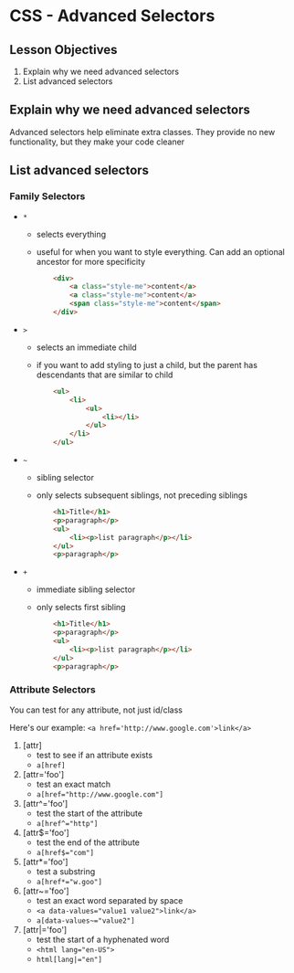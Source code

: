 # CSS - Advanced Selectors

## Lesson Objectives

1. Explain why we need advanced selectors
1. List advanced selectors

## Explain why we need advanced selectors

Advanced selectors help eliminate extra classes.  They provide no new functionality, but they make your code cleaner

## List advanced selectors

### Family Selectors

- `*`

	- selects everything
	- useful for when you want to style everything.  Can add an optional ancestor for more specificity

		```html
			<div>
				<a class="style-me">content</a>
				<a class="style-me">content</a>
				<span class="style-me">content</span>
			</div>
		```
- `>`

	- selects an immediate child
	- if you want to add styling to just a child, but the parent has descendants that are similar to child

		```html
			<ul>
				<li>
					<ul>
						<li></li>
					</ul>
				</li>
			</ul>
		```
- `~`
    - sibling selector
	- only selects subsequent siblings, not preceding siblings

		```html
			<h1>Title</h1>
			<p>paragraph</p>
			<ul>
				<li><p>list paragraph</p></li>
			</ul>
			<p>paragraph</p>
		```
- `+`
	- immediate sibling selector
    - only selects first sibling

		```html
			<h1>Title</h1>
			<p>paragraph</p>
			<ul>
				<li><p>list paragraph</p></li>
			</ul>
			<p>paragraph</p>
		```

### Attribute Selectors

You can test for any attribute, not just id/class

Here's our example: `<a href='http://www.google.com'>link</a>`

1. [attr]
	- test to see if an attribute exists
	- `a[href]`
1. [attr='foo']
	- test an exact match
	- `a[href="http://www.google.com"]`
1. [attr^='foo']
	- test the start of the attribute
	- `a[href^="http"]`
1. [attr$='foo']
	- test the end of the attribute
	- `a[href$="com"]`
1. [attr*='foo']
	- test a substring
	- `a[href*="w.goo"]`
1. [attr~='foo']
	- test an exact word separated by space
	- `<a data-values="value1 value2">link</a>`
	- `a[data-values~="value2"]`
1. [attr|='foo']
	- test the start of a hyphenated word
	- `<html lang="en-US">`
	- `html[lang|="en"]`
